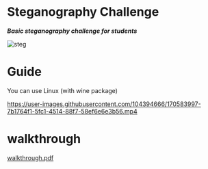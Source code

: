 # Steganography Challenge 

***Basic steganography challenge for students***

![steg](https://user-images.githubusercontent.com/104394666/170580419-c9cb7cf7-baaa-45fd-afb4-26ff9f98b91d.jpeg)

# Guide

You can use Linux (with wine package)

https://user-images.githubusercontent.com/104394666/170583997-7b1764f1-5fc1-4514-88f7-58ef6e6e3b56.mp4

# walkthrough

[walkthrough.pdf](https://github.com/sajithgairuka/Cyber1337s-1/files/8782290/walkthrough.pdf)
